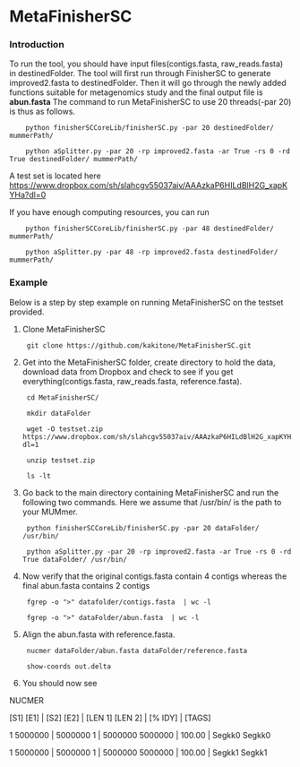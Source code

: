 # MetaFinisherSC
### Introduction ###
To run the tool, you should have input files(contigs.fasta, raw_reads.fasta) in destinedFolder. The tool will first run through FinisherSC to generate improved2.fasta to destinedFolder. Then it will go through the newly added functions suitable for metagenomics study and the final output file is **abun.fasta**
The command to run MetaFinisherSC to use 20 threads(-par 20) is thus as follows. 

        python finisherSCCoreLib/finisherSC.py -par 20 destinedFolder/ mummerPath/

        python aSplitter.py -par 20 -rp improved2.fasta -ar True -rs 0 -rd True destinedFolder/ mummerPath/


A test set is located here https://www.dropbox.com/sh/slahcgv55037aiv/AAAzkaP6HILdBlH2G_xapKYHa?dl=0  

If you have enough computing resources, you can run 

        python finisherSCCoreLib/finisherSC.py -par 48 destinedFolder/ mummerPath/

        python aSplitter.py -par 48 -rp improved2.fasta destinedFolder/ mummerPath/

### Example ###
Below is a step by step example on running MetaFinisherSC on the testset provided. 
1. Clone MetaFinisherSC
        
        git clone https://github.com/kakitone/MetaFinisherSC.git
        
2. Get into the MetaFinisherSC folder, create directory to hold the data, download data from Dropbox and check to see if you get everything(contigs.fasta, raw_reads.fasta, reference.fasta). 
        
        cd MetaFinisherSC/        

        mkdir dataFolder
        
        wget -O testset.zip  https://www.dropbox.com/sh/slahcgv55037aiv/AAAzkaP6HILdBlH2G_xapKYHa?dl=1
        
        unzip testset.zip
        
        ls -lt

3. Go back to the main directory containing MetaFinisherSC and run the following two commands. Here we assume that /usr/bin/ is the path to your MUMmer.
        
        python finisherSCCoreLib/finisherSC.py -par 20 dataFolder/ /usr/bin/
        
        python aSplitter.py -par 20 -rp improved2.fasta -ar True -rs 0 -rd True dataFolder/ /usr/bin/

4. Now verify that the original contigs.fasta contain 4 contigs whereas the final abun.fasta contains 2 contigs

        fgrep -o ">" datafolder/contigs.fasta  | wc -l
        
        fgrep -o ">" dataFolder/abun.fasta  | wc -l


5. Align the abun.fasta with reference.fasta. 

        nucmer dataFolder/abun.fasta dataFolder/reference.fasta         

        show-coords out.delta

6. You should now see 

NUCMER

[S1]     [E1]  |     [S2]     [E2]  |  [LEN 1]  [LEN 2]  |  [% IDY]  | [TAGS]

1  5000000  |  5000000        1  |  5000000  5000000  |   100.00  | Segkk0	Segkk0

1  5000000  |  5000000        1  |  5000000  5000000  |   100.00  | Segkk1	Segkk1


